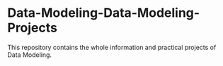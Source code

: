 # Data-Modeling-Data-Modeling-Projects
This repository contains the whole information and practical projects of Data Modeling.
